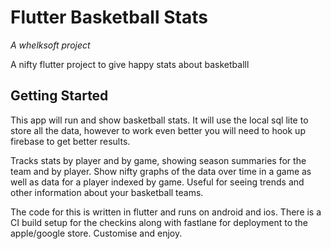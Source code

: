 # Flutter Basketball Stats

_A whelksoft project_

A nifty flutter project to give happy stats about basketballl

## Getting Started

This app will run and show basketball stats.  It will use the local
sql lite to store all the data, however to work even better you
will need to hook up firebase to get better results.

Tracks stats by player and by game, showing season summaries for the
team and by player.  Show nifty graphs of the data over time in a game
as well as data for a player indexed by game.  Useful for seeing
trends and other information about your basketball teams.

The code for this is written in flutter and runs on android and ios.
There is a CI build setup for the checkins along with fastlane for
deployment to the apple/google store.  Customise and enjoy.